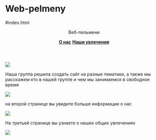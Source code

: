 # Web-pelmeny
#index.html
<html> 
    <head>
        <title>Web-pelmeni---главная</title>
        <link rel="stylesheet"href="style.css"/>
    </head>
    <body>
        <header>
            <p>Веб-пельмени</p>  
            <a href=""><b>О нас</b></a>
            <a href=""><b>Наши увлечения</b></a>
        </header>
        <main>
        <section>
            <article>
            <img src="https://cdn.pixabay.com/photo/2017/06/27/11/48/team-spirit-2447163_960_720.jpg"/>
            <p>Наша группа решила создать сайт на разные тематики, а также мы расскажем кто в нашей группе и чем мы занимаемся в свободное время</p> 
            </article>
            <article>
            <img src="https://s3-alpha-sig.figma.com/img/67bd/1e60/c9bb0ee997609ea1a25b7d1550d50c41?Expires=1649030400&Signature=HpNTlOaNXUKX7WhIDQ~loJxhBmjE4RhXiJxtPTM9R3aq6PGHONOIJk~EyfwuzZgFG49bMrZjKO63Lsyxw0PH2NtBcHpkjhofli3s94lUQ29bfvxAytD27l3VRqYAwSlPFtzYw0e1T4zJa0eOEE8Doy1shNO4p8gG6lEWsGyc0L6ui1MXNhVSsXrNH5h3FdyKS5oRYcYNtoq~z3oxelBEoq731kOwPbsqoApMO5RwQELInd6FipleZ3lt-7JWDqVAEwYm1sgEL~RJ~UE6U1BeNB-eIoiMUNGv5huNx0coLuI0LOfXGziPZ3mIm-VqcBOwJ8PYuKUI3VonTc6Lpp99bw__&Key-Pair-Id=APKAINTVSUGEWH5XD5UA"/>
            <p>на второй странице вы увидите больше информации о нас</p>
            </article>
            <article>
            <img src="https://s3-alpha-sig.figma.com/img/7aad/553a/c4c4995824f1479635c3645d7551e702?Expires=1649030400&Signature=eGsTDlaxiOKY6SWJbaxQUjc5DRzesVz1u9EmArNW23YcjH3QvRweN0JegCgQ3ej6YNI~z0XNo01H-0MxtiBSWfPWlB89ZZzemdnvLuOanqSv5Yb3iV8fkr0neP9Dky8po2sZO8ZcO1VXZU3BB~ljKWsdIVDCLDgi2fIq4IlJAwlgZpfHME7jx-JRUR5SYreGBwxEpVQm20vvCGTAdOh~PZxBNAghBLpVHGJuHV2cnnkevX5hbs3WafwBxr91Cp-79aZoys7dGZc3XkFM8SpY-z8l0Sb-OhxkDLhG8zMEoVbusnCdrogv1x1aHBzpC8yEkNJdSNudhGBlWr~ohx9FNQ__&Key-Pair-Id=APKAINTVSUGEWH5XD5UA"/>  
            <p>На третьей странице вы узнаете о наших общих увлечениях</p> 
            </article>
        </section>
        </main>
        <footer>
        <img src="https://encrypted-tbn0.gstatic.com/images?q=tbn:ANd9GcSXBS1NIEt2qTEbe5lub9xaxJWMYRQRKKrJwQ&usqp=CAU"/> 
        </footer>
    </body>
</html>
